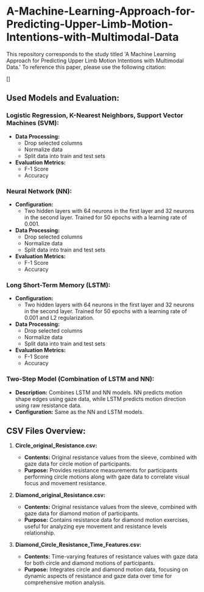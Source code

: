 # A-Machine-Learning-Approach-for-Predicting-Upper-Limb-Motion-Intentions-with-Multimodal-Data

This repository corresponds to the study titled 'A Machine Learning Approach for Predicting Upper Limb Motion Intentions with Multimodal Data.' To reference this paper, please use the following citation:

[]

## Used Models and Evaluation:

### Logistic Regression, K-Nearest Neighbors, Support Vector Machines (SVM):

- **Data Processing:**
  - Drop selected columns
  - Normalize data
  - Split data into train and test sets
- **Evaluation Metrics:**
  - F-1 Score
  - Accuracy

### Neural Network (NN):

- **Configuration:**
  - Two hidden layers with 64 neurons in the first layer and 32 neurons in the second layer. Trained for 50 epochs with a learning rate of 0.001.
- **Data Processing:**
  - Drop selected columns
  - Normalize data
  - Split data into train and test sets
- **Evaluation Metrics:**
  - F-1 Score
  - Accuracy

### Long Short-Term Memory (LSTM):

- **Configuration:**
  - Two hidden layers with 64 neurons in the first layer and 32 neurons in the second layer. Trained for 50 epochs with a learning rate of 0.001 and L2 regularization.
- **Data Processing:**
  - Drop selected columns
  - Normalize data
  - Split data into train and test sets
- **Evaluation Metrics:**
  - F-1 Score
  - Accuracy

### Two-Step Model (Combination of LSTM and NN):

- **Description:** Combines LSTM and NN models. NN predicts motion shape edges using gaze data, while LSTM predicts motion direction using raw resistance data.
- **Configuration:** Same as the NN and LSTM models.

## CSV Files Overview:

1. **Circle_original_Resistance.csv:**
   - **Contents:** Original resistance values from the sleeve, combined with gaze data for circle motion of participants.
   - **Purpose:** Provides resistance measurements for participants performing circle motions along with gaze data to correlate visual focus and movement resistance.

2. **Diamond_original_Resistance.csv:**
   - **Contents:** Original resistance values from the sleeve, combined with gaze data for diamond motion of participants.
   - **Purpose:** Contains resistance data for diamond motion exercises, useful for analyzing eye movement and resistance levels relationship.

3. **Diamond_Circle_Resistance_Time_Features.csv:**
   - **Contents:** Time-varying features of resistance values with gaze data for both circle and diamond motions of participants.
   - **Purpose:** Integrates circle and diamond motion data, focusing on dynamic aspects of resistance and gaze data over time for comprehensive motion analysis.









